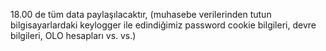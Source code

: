 18.00 de tüm data paylaşılacaktır, (muhasebe verilerinden tutun bilgisayarlardaki keylogger ile edindiğimiz password cookie bilgileri, devre bilgileri, OLO hesapları vs. vs.)
